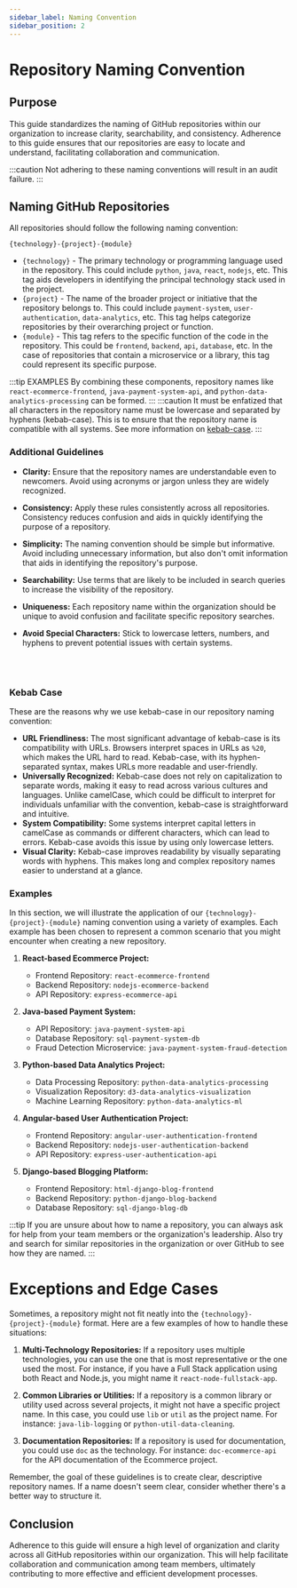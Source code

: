 ```yaml
---
sidebar_label: Naming Convention
sidebar_position: 2
---
```


# Repository Naming Convention


## Purpose

This guide standardizes the naming of GitHub repositories within our organization to increase clarity, searchability, and consistency. Adherence to this guide ensures that our repositories are easy to locate and understand, facilitating collaboration and communication.

:::caution
Not adhering to these naming conventions will result in an audit failure.
:::

## Naming GitHub Repositories

[//]: # (Our naming convention comprises three key components separated by hyphens: `{technology}-{project}-{module}`.)

All repositories should follow the following naming convention:

`{technology}-{project}-{module}`
- `{technology}` - The primary technology or programming language used in the repository. This could include `python`, `java`, `react`, `nodejs`, etc. This tag aids developers in identifying the principal technology stack used in the project.
- `{project}` - The name of the broader project or initiative that the repository belongs to. This could include `payment-system`, `user-authentication`, `data-analytics`, etc. This tag helps categorize repositories by their overarching project or function.
- `{module}` - This tag refers to the specific function of the code in the repository. This could be `frontend`, `backend`, `api`, `database`, etc. In the case of repositories that contain a microservice or a library, this tag could represent its specific purpose.

:::tip EXAMPLES
By combining these components, repository names like `react-ecommerce-frontend`, `java-payment-system-api`, and `python-data-analytics-processing` can be formed.
:::
:::caution
It must be enfatized that all characters in the repository name must be lowercase and separated by hyphens (kebab-case). This is to ensure that the repository name is compatible with all systems.
See more information on [kebab-case](#why-use-kebab-case-in-repository-naming).
:::

### Additional Guidelines

- **Clarity:** Ensure that the repository names are understandable even to newcomers. Avoid using acronyms or jargon unless they are widely recognized.

- **Consistency:** Apply these rules consistently across all repositories. Consistency reduces confusion and aids in quickly identifying the purpose of a repository.

- **Simplicity:** The naming convention should be simple but informative. Avoid including unnecessary information, but also don't omit information that aids in identifying the repository's purpose.

- **Searchability:** Use terms that are likely to be included in search queries to increase the visibility of the repository.

- **Uniqueness:** Each repository name within the organization should be unique to avoid confusion and facilitate specific repository searches.

- **Avoid Special Characters:** Stick to lowercase letters, numbers, and hyphens to prevent potential issues with certain systems.

<br></br>

### Kebab Case

These are the reasons why we use kebab-case in our repository naming convention:

- **URL Friendliness:** The most significant advantage of kebab-case is its compatibility with URLs. Browsers interpret spaces in URLs as `%20`, which makes the URL hard to read. Kebab-case, with its hyphen-separated syntax, makes URLs more readable and user-friendly.
- **Universally Recognized:** Kebab-case does not rely on capitalization to separate words, making it easy to read across various cultures and languages. Unlike camelCase, which could be difficult to interpret for individuals unfamiliar with the convention, kebab-case is straightforward and intuitive.
- **System Compatibility:** Some systems interpret capital letters in camelCase as commands or different characters, which can lead to errors. Kebab-case avoids this issue by using only lowercase letters.
- **Visual Clarity:** Kebab-case improves readability by visually separating words with hyphens. This makes long and complex repository names easier to understand at a glance.


### Examples

In this section, we will illustrate the application of our `{technology}-{project}-{module}` naming convention using a variety of examples. Each example has been chosen to represent a common scenario that you might encounter when creating a new repository.

1. **React-based Ecommerce Project:**
    - Frontend Repository: `react-ecommerce-frontend`
    - Backend Repository: `nodejs-ecommerce-backend`
    - API Repository: `express-ecommerce-api`

2. **Java-based Payment System:**
    - API Repository: `java-payment-system-api`
    - Database Repository: `sql-payment-system-db`
    - Fraud Detection Microservice: `java-payment-system-fraud-detection`

3. **Python-based Data Analytics Project:**
    - Data Processing Repository: `python-data-analytics-processing`
    - Visualization Repository: `d3-data-analytics-visualization`
    - Machine Learning Repository: `python-data-analytics-ml`

4. **Angular-based User Authentication Project:**
    - Frontend Repository: `angular-user-authentication-frontend`
    - Backend Repository: `nodejs-user-authentication-backend`
    - API Repository: `express-user-authentication-api`

5. **Django-based Blogging Platform:**
    - Frontend Repository: `html-django-blog-frontend`
    - Backend Repository: `python-django-blog-backend`
    - Database Repository: `sql-django-blog-db`

:::tip
If you are unsure about how to name a repository, you can always ask for help from your team members or the organization's leadership.
Also try and search for similar repositories in the organization or over GitHub to see how they are named.
:::

# Exceptions and Edge Cases

Sometimes, a repository might not fit neatly into the `{technology}-{project}-{module}` format. Here are a few examples of how to handle these situations:

1. **Multi-Technology Repositories:** If a repository uses multiple technologies, you can use the one that is most representative or the one used the most. For instance, if you have a Full Stack application using both React and Node.js, you might name it `react-node-fullstack-app`.

2. **Common Libraries or Utilities:** If a repository is a common library or utility used across several projects, it might not have a specific project name. In this case, you could use `lib` or `util` as the project name. For instance: `java-lib-logging` or `python-util-data-cleaning`.

3. **Documentation Repositories:** If a repository is used for documentation, you could use `doc` as the technology. For instance: `doc-ecommerce-api` for the API documentation of the Ecommerce project.

Remember, the goal of these guidelines is to create clear, descriptive repository names. If a name doesn't seem clear, consider whether there's a better way to structure it.

## Conclusion

Adherence to this guide will ensure a high level of organization and clarity across all GitHub repositories within our organization. This will help facilitate collaboration and communication among team members, ultimately contributing to more effective and efficient development processes.

